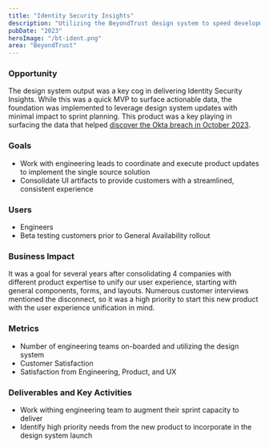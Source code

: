 ```yaml
---
title: "Identity Security Insights"
description: "Utilizing the BeyondTrust design system to speed development and implement best practices early in the development cycle"
pubDate: "2023"
heroImage: "/bt-ident.png"
area: "BeyondTrust"
---
```


### Opportunity

The design system output was a key cog in delivering Identity Security Insights. While this was a quick MVP to surface actionable data, the foundation was implemented to leverage design system updates with minimal impact to sprint planning. This product was a key playing in surfacing the data that helped [discover the Okta breach in October 2023](https://www.beyondtrust.com/blog/entry/okta-support-unit-breach).

### Goals

- Work with engineering leads to coordinate and execute product updates to implement the single source solution
- Consolidate UI artifacts to provide customers with a streamlined, consistent experience

### Users

- Engineers
- Beta testing customers prior to General Availability rollout

### Business Impact

It was a goal for several years after consolidating 4 companies with different product expertise to unify our user experience, starting with general components, forms, and layouts. Numerous customer interviews mentioned the disconnect, so it was a high priority to start this new product with the user experience unification in mind.

### Metrics

- Number of engineering teams on-boarded and utilizing the design system
- Customer Satisfaction
- Satisfaction from Engineering, Product, and UX

### Deliverables and Key Activities

- Work withing engineering team to augment their sprint capacity to deliver
- Identify high priority needs from the new product to incorporate in the design system launch

